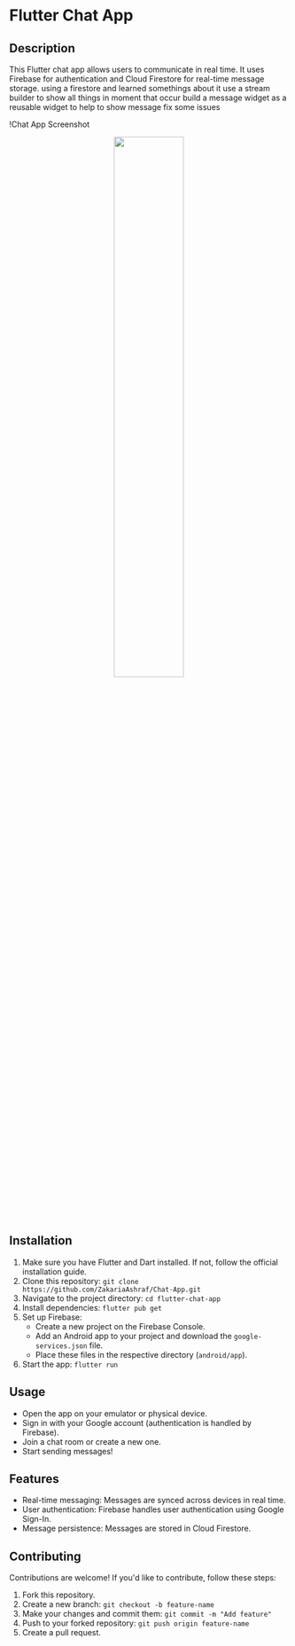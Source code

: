 # Flutter Chat App

## Description
This Flutter chat app allows users to communicate in real time. It uses Firebase for authentication and Cloud Firestore for real-time message storage.
 using a firestore and learned somethings about it
 use a stream builder to show all things in moment that occur
 build a message widget as a reusable widget to help to show message
 fix some issues
  
!Chat App Screenshot
<p align="center"><img width=50% src=""></p>



## Installation
1. Make sure you have Flutter and Dart installed. If not, follow the official installation guide.
2. Clone this repository: `git clone https://github.com/ZakariaAshraf/Chat-App.git`
3. Navigate to the project directory: `cd flutter-chat-app`
4. Install dependencies: `flutter pub get`
5. Set up Firebase:
    - Create a new project on the Firebase Console.
    - Add an Android app to your project and download the `google-services.json` file.
    - Place these files in the respective directory (`android/app`).
6. Start the app: `flutter run`

## Usage
- Open the app on your emulator or physical device.
- Sign in with your Google account (authentication is handled by Firebase).
- Join a chat room or create a new one.
- Start sending messages!

## Features
- Real-time messaging: Messages are synced across devices in real time.
- User authentication: Firebase handles user authentication using Google Sign-In.
- Message persistence: Messages are stored in Cloud Firestore.

## Contributing
Contributions are welcome! If you'd like to contribute, follow these steps:
1. Fork this repository.
2. Create a new branch: `git checkout -b feature-name`
3. Make your changes and commit them: `git commit -m "Add feature"`
4. Push to your forked repository: `git push origin feature-name`
5. Create a pull request.


